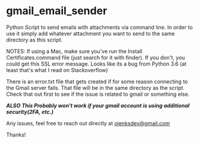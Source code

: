 # gmail_email_sender
Python Script to send emails with attachments via command line. In order to use it simply add whatever attachment you want to send to the same directory as this script. 

NOTES: 
If using a Mac, make sure you've run the Install Certificates.command file (just search for it with finder).
If you don't, you could get this SSL error message. Looks like its a bug from Python 3.6 (at least that's what I read on Stackoverflow)

There is an error.txt file that gets created if for some reason connecting to the Gmail server fails. That file will be in the same directory as the script.
Check that out first to see if the issue is related to gmail or something else. 

***ALSO This Probably won't work if your gmail account is using additional security(2FA, etc.)***

Any issues, feel free to reach out directly at ojenksdev@gmail.com


Thanks!

